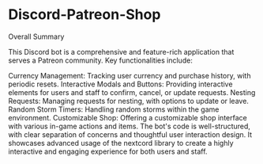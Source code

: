 # Discord-Patreon-Shop

Overall Summary

This Discord bot is a comprehensive and feature-rich application that serves a Patreon community. Key functionalities include:

Currency Management: Tracking user currency and purchase history, with periodic resets.
Interactive Modals and Buttons: Providing interactive elements for users and staff to confirm, cancel, or update requests.
Nesting Requests: Managing requests for nesting, with options to update or leave.
Random Storm Timers: Handling random storms within the game environment.
Customizable Shop: Offering a customizable shop interface with various in-game actions and items.
The bot's code is well-structured, with clear separation of concerns and thoughtful user interaction design. It showcases advanced usage of the nextcord library to create a highly interactive and engaging experience for both users and staff.

